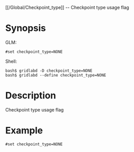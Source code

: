 [[/Global/Checkpoint_type]] -- Checkpoint type usage flag

# Synopsis

GLM:

~~~
#set checkpoint_type=NONE
~~~

Shell:

~~~
bash$ gridlabd -D checkpoint_type=NONE
bash$ gridlabd --define checkpoint_type=NONE
~~~

# Description

Checkpoint type usage flag

# Example

~~~
#set checkpoint_type=NONE
~~~
